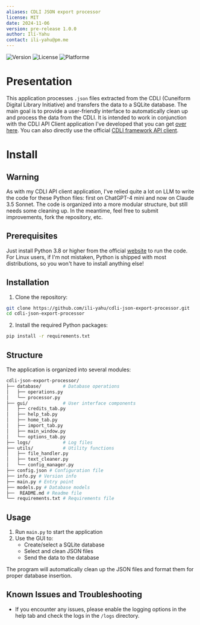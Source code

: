 ```yaml
---
aliases: CDLI JSON export processor
license: MIT
date: 2024-11-06
version: pre-release 1.0.0
author: Ilī-Yahu
contact: ili-yahu@pm.me
---
```

![Version](https://img.shields.io/badge/pre--release-1.0.0-blue
)
![License](https://img.shields.io/badge/license-MIT-green)
![Platforme](https://img.shields.io/badge/platform-Windows-lightgrey)

# Presentation
This application processes `.json` files extracted from the CDLI (Cuneiform Digital Library Initiative) and transfers the data to a SQLite database. The main goal is to provide a user-friendly interface to automatically clean up and process the data from the CDLI.
It is intended to work in conjunction with the CDLI API Client application I've developed that you can get [over here](https://github.com/ili-yahu/cdli-api-client-app). You can also directly use the official [CDLI framework API client](https://github.com/cdli-gh/framework-api-client).

# Install
## Warning
As with my CDLI API client application, I've relied quite a lot on LLM to write the code for these Python files: first on ChatGPT-4 mini and now on Claude 3.5 Sonnet. The code is organized into a more modular structure, but still needs some cleaning up. In the meantime, feel free to submit improvements, fork the repository, etc.

## Prerequisites
Just install Python 3.8 or higher from the official [website](https://www.python.org/downloads/) to run the code. 
For Linux users, if I'm not mistaken, Python is shipped with most distributions, so you won't have to install anything else!

## Installation
1. Clone the repository:
```sh
git clone https://github.com/ili-yahu/cdli-json-export-processor.git
cd cdli-json-export-processor
```
2. Install the required Python packages:
```sh
pip install -r requirements.txt
```

## Structure
The application is organized into several modules:

```bash
cdli-json-export-processor/
├── database/        # Database operations
│   ├── operations.py
│   └── processor.py
├── gui/             # User interface components
│   ├── credits_tab.py
│   ├── help_tab.py
│   ├── home_tab.py
│   ├── import_tab.py
│   ├── main_window.py
│   └── options_tab.py
├── logs/            # Log files
├── utils/           # Utility functions
│   ├── file_handler.py
│   ├── text_cleaner.py
│   └── config_manager.py
├── config.json # Configuration file
├── info.py # Version info
├── main.py # Entry point
├── models.py # Database models
├──  README.md # Readme file
└── requirements.txt # Requirements file
```
## Usage
1. Run `main.py` to start the application
2. Use the GUI to:
   - Create/select a SQLite database
   - Select and clean JSON files
   - Send the data to the database

The program will automatically clean up the JSON files and format them for proper database insertion.

## Known Issues and Troubleshooting
- If you encounter any issues, please enable the logging options in the help tab and check the logs in the `/logs` directory.


